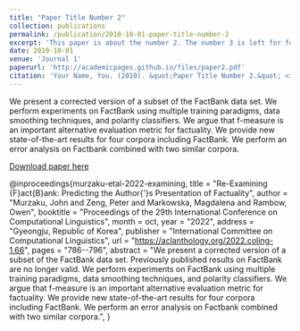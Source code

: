 ```yaml
---
title: "Paper Title Number 2"
collection: publications
permalink: /publication/2010-10-01-paper-title-number-2
excerpt: 'This paper is about the number 2. The number 3 is left for future work.'
date: 2010-10-01
venue: 'Journal 1'
paperurl: 'http://academicpages.github.io/files/paper2.pdf'
citation: 'Your Name, You. (2010). &quot;Paper Title Number 2.&quot; <i>Journal 1</i>. 1(2).'
---
```

We present a corrected version of a subset of the FactBank data set. We perform experiments on FactBank using multiple training paradigms, data smoothing techniques, and polarity classifiers. We argue that f-measure is an important alternative evaluation metric for factuality. We provide new state-of-the-art results for four corpora including FactBank. We perform an error analysis on Factbank combined with two similar corpora.

[Download paper here](https://aclanthology.org/2022.coling-1.66.pdf)

@inproceedings{murzaku-etal-2022-examining,
    title = "Re-Examining {F}act{B}ank: Predicting the Author{'}s Presentation of Factuality",
    author = "Murzaku, John  and
      Zeng, Peter  and
      Markowska, Magdalena  and
      Rambow, Owen",
    booktitle = "Proceedings of the 29th International Conference on Computational Linguistics",
    month = oct,
    year = "2022",
    address = "Gyeongju, Republic of Korea",
    publisher = "International Committee on Computational Linguistics",
    url = "https://aclanthology.org/2022.coling-1.66",
    pages = "786--796",
    abstract = "We present a corrected version of a subset of the FactBank data set. Previously published results on FactBank are no longer valid. We perform experiments on FactBank using multiple training paradigms, data smoothing techniques, and polarity classifiers. We argue that f-measure is an important alternative evaluation metric for factuality. We provide new state-of-the-art results for four corpora including FactBank. We perform an error analysis on Factbank combined with two similar corpora.",
}
